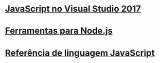 # [JavaScript no Visual Studio 2017](/visualstudio/javascript/javascript-in-vs-2017)
# [Ferramentas para Node.js](/visualstudio/javascript/tutorial-nodejs)
# [Referência de linguagem JavaScript](javascript-language-reference.md)
